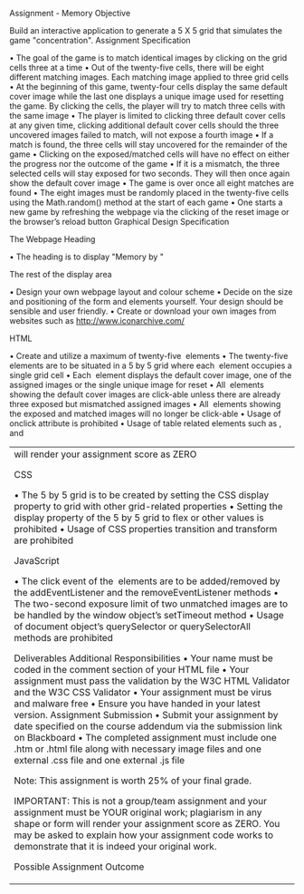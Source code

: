 Assignment - Memory 
Objective

Build an interactive application to generate a 5 X 5 grid that simulates the game "concentration". 
Assignment Specification

•	The goal of the game is to match identical images by clicking on the grid cells three at a time
•	Out of the twenty-five cells, there will be eight different matching images. Each matching image applied to three grid cells
•	At the beginning of this game, twenty-four cells display the same default cover image while the last one displays a unique image used for resetting the game. By clicking the cells, the player will try to match three cells with the same image
•	The player is limited to clicking three default cover cells at any given time, clicking additional default cover cells should the three uncovered images failed to match, will not expose a fourth image 
•	If a match is found, the three cells will stay uncovered for the remainder of the game
•	Clicking on the exposed/matched cells will have no effect on either the progress nor the outcome of the game
•	If it is a mismatch, the three selected cells will stay exposed for two seconds. They will then once again show the default cover image
•	The game is over once all eight matches are found
•	The eight images must be randomly placed in the twenty-five cells using the Math.random() method at the start of each game
•	One starts a new game by refreshing the webpage via the clicking of the reset image or the browser’s reload button
Graphical Design Specification

The Webpage Heading

•	The heading is to display "Memory by <your name>"

The rest of the display area

•	Design your own webpage layout and colour scheme
•	Decide on the size and positioning of the form and elements yourself. Your design should be sensible and user friendly.
•	Create or download your own images from websites such as http://www.iconarchive.com/

HTML

•	Create and utilize a maximum of twenty-five <img> elements
•	The twenty-five <img> elements are to be situated in a 5 by 5 grid where each <img> element occupies a single grid cell
•	Each <img> element displays the default cover image, one of the assigned images or the single unique image for reset
•	All <img> elements showing the default cover images are click-able unless there are already three exposed but mismatched assigned images
•	All <img> elements showing the exposed and matched images will no longer be click-able
•	Usage of onclick attribute is prohibited
•	Usage of table related elements such as <table>, <tr> and <td> will render your assignment score as ZERO

CSS

•	The 5 by 5 grid is to be created by setting the CSS display property to grid with other grid-related properties
•	Setting the display property of the 5 by 5 grid to flex or other values is prohibited
•	Usage of CSS properties transition and transform are prohibited

JavaScript

•	The click event of the <img> elements are to be added/removed by the addEventListener and the removeEventListener methods
•	The two-second exposure limit of two unmatched images are to be handled by the window object’s setTimeout method
•	Usage of document object’s querySelector or querySelectorAll methods are prohibited

Deliverables
Additional Responsibilities
•	Your name must be coded in the comment section of your HTML file
•	Your assignment must pass the validation by the W3C HTML Validator and the W3C CSS Validator
•	Your assignment must be virus and malware free
•	Ensure you have handed in your latest version.
Assignment Submission
•	Submit your assignment by date specified on the course addendum via the submission link on Blackboard 
•	The completed assignment must include one .htm or .html file along with necessary image files and one external .css file and one external .js file
 
Note: This assignment is worth 25% of your final grade. 

IMPORTANT: This is not a group/team assignment and your assignment must be YOUR original work; plagiarism in any shape or form will render your assignment score as ZERO. You may be asked to explain how your assignment code works to demonstrate that it is indeed your original work.

Possible Assignment Outcome

 



 


 
